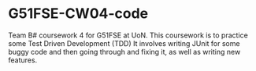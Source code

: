 # G51FSE-CW04-code
Team B# coursework 4 for G51FSE at UoN.
This coursework is to practice some Test Driven Development (TDD)
It involves writing JUnit for some buggy code and then going through and fixing it, as well as writing new features.
